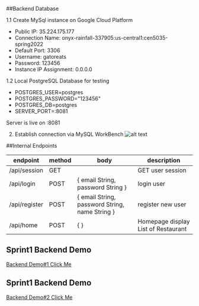 ##Backend Database

1.1 Create MySql instance on Google Cloud Platform

* Public IP: 35.224.175.177
* Connection Name: onyx-rainfall-337905:us-central1:cen5035-spring2022
* Default Port: 3306
* Username: gatoreats
* Password: 123456
* Instance IP Assignment: 0.0.0.0

1.2 Local PostgreSQL Database for testing

* POSTGRES_USER=postgres
* POSTGRES_PASSWORD="123456"
* POSTGRES_DB=postgres
* SERVER_PORT=:8081

Server is live on :8081

2. Establish connection via MySQL WorkBench
![alt text](https://github.com/lhuangufl/GatorEats-CEN5035-Spring22/blob/master/MySQL%20Connection.png)


##Internal Endpoints

| endpoint      | method | body                                           | description       |
|---------------|--------|------------------------------------------------|-------------------|
| /api/session  | GET    |                                                | GET user session  |
| /api/login    | POST   | { email String, password String }              | login user        |
| /api/register | POST   | { email String, password String, name String } | register new user |
| /api/home     | POST   | { }                                            | Homepage display List of Restaurant |

## Sprint1 Backend Demo
[Backend Demo#1 Click Me](https://www.youtube.com/watch?v=h68qS_seHmw "Backend Demo 1")
## Sprint1 Backend Demo
[Backend Demo#2 Click Me](https://www.youtube.com/watch?v=rm9NOgO3QOo&t=11s)
